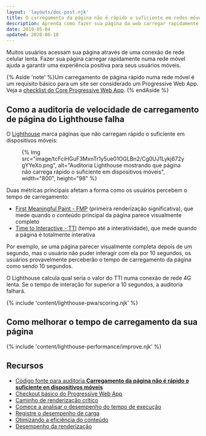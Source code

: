 ```yaml
---
layout: 'layouts/doc-post.njk'
title: O carregamento da página não é rápido o suficiente em redes móveis
description: Aprenda como fazer sua página da web carregar rapidamente em redes móveis.
date: 2019-05-04
updated: 2020-06-10
---
```


Muitos usuários acessam sua página através de uma conexão de rede celular lenta. Fazer sua página carregar rapidamente numa rede móvel ajuda a garantir uma experiência positiva para seus usuários móveis.

{% Aside 'note' %}Um carregamento de página rápido numa rede móvel é um requisito básico para um site ser considerado um Progressive Web App. Veja a [checklist do Core Progressive Web App](https://web.dev/pwa-checklist/#core). {% endAside %}

## Como a auditoria de velocidade de carregamento de página do Lighthouse falha

O [Lighthouse](https://developers.google.com/web/tools/lighthouse/) marca páginas que não carregam rápido o suficiente em dispositivos móveis:

<figure> {% Img src="image/tcFciHGuF3MxnTr1y5ue01OGLBn2/Cg0UJ1Lykj672ygYYeXo.png", alt="Auditoria Lighthouse mostrando que página não carrega rápido o suficiente em dispositivos móveis", width="800", height="98" %}</figure>

Duas métricas principais afetam a forma como os usuários percebem o tempo de carregamento:

- [First Meaningful Paint - FMP](/docs/lighthouse/performance/first-meaningful-paint/) (primeira renderização significativa), que mede quando o conteúdo principal da página parece visualmente completo
- [Time to Interactive - TTI](https://web.dev/tti/) (tempo até a interatividade), que mede quando a página é totalmente interativa

Por exemplo, se uma página parecer visualmente completa depois de um segundo, mas o usuário não puder interagir com ela por 10 segundos, os usuários provavelmente perceberão o tempo de carregamento da página como sendo 10 segundos.

O Lighthouse calcula qual seria o valor do TTI numa conexão de rede 4G lenta. Se o tempo de interação for superior a 10 segundos, a auditoria falhará.

{% include 'content/lighthouse-pwa/scoring.njk' %}

## Como melhorar o tempo de carregamento da sua página

{% include 'content/lighthouse-performance/improve.njk' %}

## Recursos

- [Código fonte para auditoria **Carregamento da página não é rápido o suficiente en dispositivos móveis**](https://github.com/GoogleChrome/lighthouse/blob/master/lighthouse-core/audits/load-fast-enough-for-pwa.js)
- [Checkout básico do Progressive Web App](https://developers.google.com/web/progressive-web-apps/checklist#baseline)
- [Caminho de renderização crítico](https://developers.google.com/web/fundamentals/performance/critical-rendering-path/)
- [Comece a analisar o desempenho do tempo de execução](https://developers.google.com/web/tools/chrome-devtools/evaluate-performance/)
- [Registre o desempenho de carga](https://developers.google.com/web/tools/chrome-devtools/evaluate-performance/reference#record-load)
- [Otimizando a eficiência do conteúdo](https://developers.google.com/web/fundamentals/performance/optimizing-content-efficiency/)
- [Desempenho da renderização](https://developers.google.com/web/fundamentals/performance/rendering/)
